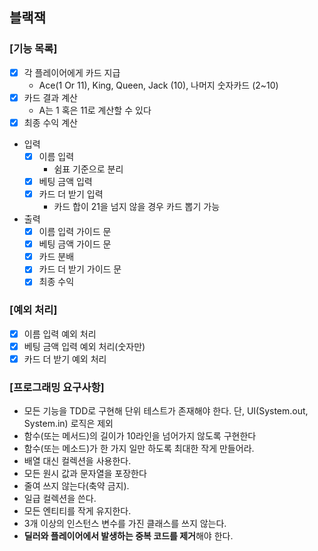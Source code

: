 ## 블랙잭

### [기능 목록]

* [x] 각 플레이어에게 카드 지급
  - Ace(1 Or 11), King, Queen, Jack (10), 나머지 숫자카드 (2~10)
* [x] 카드 결과 계산
  - A는 1 혹은 11로 계산할 수 있다
* [x] 최종 수익 계산

- 입력
    * [x] 이름 입력
        - 쉼표 기준으로 분리
    * [x] 베팅 금액 입력
    * [x] 카드 더 받기 입력
        - 카드 합이 21을 넘지 않을 경우 카드 뽑기 가능

- 출력
    * [x] 이름 입력 가이드 문
    * [x] 베팅 금액 가이드 문
    * [x] 카드 분배
    * [x] 카드 더 받기 가이드 문
    * [x] 최종 수익

### [예외 처리]

* [x] 이름 입력 예외 처리
* [x] 베팅 금액 입력 예외 처리(숫자만)
* [x] 카드 더 받기 예외 처리

### [프로그래밍 요구사항]

- 모든 기능을 TDD로 구현해 단위 테스트가 존재해야 한다. 단, UI(System.out, System.in) 로직은 제외
- 함수(또는 메서드)의 길이가 10라인을 넘어가지 않도록 구현한다
- 함수(또는 메소드)가 한 가지 일만 하도록 최대한 작게 만들어라.
- 배열 대신 컬렉션을 사용한다.
- 모든 원시 값과 문자열을 포장한다
- 줄여 쓰지 않는다(축약 금지).
- 일급 컬렉션을 쓴다.
- 모든 엔티티를 작게 유지한다.
- 3개 이상의 인스턴스 변수를 가진 클래스를 쓰지 않는다.
- **딜러와 플레이어에서 발생하는 중복 코드를 제거**해야 한다.
